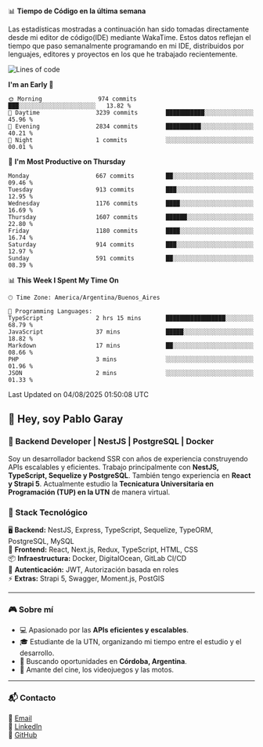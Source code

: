 📊 **Tiempo de Código en la última semana**

Las estadísticas mostradas a continuación han sido tomadas directamente desde mi editor de código(IDE) mediante WakaTime. Estos datos reflejan el tiempo que paso semanalmente programando en mi IDE, distribuidos por lenguajes, editores y proyectos en los que he trabajado recientemente.

<!--START_SECTION:waka-->
![Lines of code](https://img.shields.io/badge/From%20Hello%20World%20I%27ve%20Written-9.8%20million%20lines%20of%20code-blue)

**I'm an Early 🐤** 

```text
🌞 Morning                974 commits         ███░░░░░░░░░░░░░░░░░░░░░░   13.82 % 
🌆 Daytime                3239 commits        ███████████░░░░░░░░░░░░░░   45.96 % 
🌃 Evening                2834 commits        ██████████░░░░░░░░░░░░░░░   40.21 % 
🌙 Night                  1 commits           ░░░░░░░░░░░░░░░░░░░░░░░░░   00.01 % 
```
📅 **I'm Most Productive on Thursday** 

```text
Monday                   667 commits         ██░░░░░░░░░░░░░░░░░░░░░░░   09.46 % 
Tuesday                  913 commits         ███░░░░░░░░░░░░░░░░░░░░░░   12.95 % 
Wednesday                1176 commits        ████░░░░░░░░░░░░░░░░░░░░░   16.69 % 
Thursday                 1607 commits        ██████░░░░░░░░░░░░░░░░░░░   22.80 % 
Friday                   1180 commits        ████░░░░░░░░░░░░░░░░░░░░░   16.74 % 
Saturday                 914 commits         ███░░░░░░░░░░░░░░░░░░░░░░   12.97 % 
Sunday                   591 commits         ██░░░░░░░░░░░░░░░░░░░░░░░   08.39 % 
```


📊 **This Week I Spent My Time On** 

```text
🕑︎ Time Zone: America/Argentina/Buenos_Aires

💬 Programming Languages: 
TypeScript               2 hrs 15 mins       █████████████████░░░░░░░░   68.79 % 
JavaScript               37 mins             █████░░░░░░░░░░░░░░░░░░░░   18.82 % 
Markdown                 17 mins             ██░░░░░░░░░░░░░░░░░░░░░░░   08.66 % 
PHP                      3 mins              ░░░░░░░░░░░░░░░░░░░░░░░░░   01.96 % 
JSON                     2 mins              ░░░░░░░░░░░░░░░░░░░░░░░░░   01.33 % 
```


 Last Updated on 04/08/2025 01:50:08 UTC
<!--END_SECTION:waka-->

## 👾 Hey, soy Pablo Garay  
### 🚀 Backend Developer | NestJS | PostgreSQL | Docker

Soy un desarrollador backend SSR con años de experiencia construyendo APIs escalables y eficientes. Trabajo principalmente con **NestJS, TypeScript, Sequelize y PostgreSQL**. También tengo experiencia en **React y Strapi 5**. Actualmente estudio la **Tecnicatura Universitaria en Programación (TUP) en la UTN** de manera virtual.  

### 💾 Stack Tecnológico

🖥 **Backend:** NestJS, Express, TypeScript, Sequelize, TypeORM, PostgreSQL, MySQL  
🎨 **Frontend:** React, Next.js, Redux, TypeScript, HTML, CSS  
📦 **Infraestructura:** Docker, DigitalOcean, GitLab CI/CD  
🔐 **Autenticación:** JWT, Autorización basada en roles  
⚡ **Extras:** Strapi 5, Swagger, Moment.js, PostGIS  

---

### 🎮 Sobre mí

- 💻 Apasionado por las **APIs eficientes y escalables**.  
- 🎓 Estudiante de la UTN, organizando mi tiempo entre el estudio y el desarrollo.  
- 📍 Buscando oportunidades en **Córdoba, Argentina**.  
- 🎥 Amante del cine, los videojuegos y las motos.  

---

### 📬 Contacto
📧 [Email](mailto:pablo.garay.dev@gmail.com)  
🔗 [LinkedIn](https://www.linkedin.com/in/pablo-garay-dev/)  
🐙 [GitHub](https://github.com/814942)  
